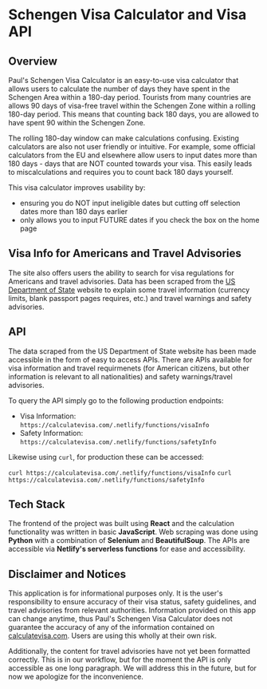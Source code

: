 # Schengen Visa Calculator and Visa API

## Overview

Paul's Schengen Visa Calculator is an easy-to-use visa calculator that allows users to calculate the number of days they have spent in the Schengen Area within a 180-day period. Tourists from many countries are allows 90 days of visa-free travel within the Schengen Zone within a rolling 180-day period. This means that counting back 180 days, you are allowed to have spent 90 within the Schengen Zone.

The rolling 180-day window can make calculations confusing. Existing calculators are also not user friendly or intuitive. For example, some official calculators from the EU and elsewhere allow users to input dates more than 180 days - days that are NOT counted towards your visa. This easily leads to miscalculations and requires you to count back 180 days yourself.

This visa calculator improves usability by:

- ensuring you do NOT input ineligible dates but cutting off selection dates more than 180 days earlier
- only allows you to input FUTURE dates if you check the box on the home page

## Visa Info for Americans and Travel Advisories

The site also offers users the ability to search for visa regulations for Americans and travel advisories. Data has been scraped from the [US Department of State](https://travel.state.gov/content/travel.html) website to explain some travel information (currency limits, blank passport pages requires, etc.) and travel warnings and safety advisories.

## API

The data scraped from the US Department of State website has been made accessible in the form of easy to access APIs. There are APIs available for visa information and travel requirmenets (for American citizens, but other information is relevant to all nationalities) and safety warnings/travel advisories.

To query the API simply go to the following production endpoints:

- Visa Information: `https://calculatevisa.com/.netlify/functions/visaInfo`
- Safety Information: `https://calculatevisa.com/.netlify/functions/safetyInfo`

Likewise using `curl`, for production these can be accessed:

`curl https://calculatevisa.com/.netlify/functions/visaInfo`
`curl https://calculatevisa.com/.netlify/functions/safetyInfo`

## Tech Stack

The frontend of the project was built using **React** and the calculation functionality was written in basic **JavaScript**. Web scraping was done using **Python** with a combination of **Selenium** and **BeautifulSoup**. The APIs are accessible via **Netlify's serverless functions** for ease and accessibility.

## Disclaimer and Notices

This application is for informational purposes only. It is the user's responsibility to ensure accuracy of their visa status, safety guidelines, and travel advisories from relevant authorities. Information provided on this app can change anytime, thus Paul's Schengen Visa Calculator does not guarantee the accuracy of any of the information contained on [calculatevisa.com](https://calculatevisa.com). Users are using this wholly at their own risk.

Additionally, the content for travel advisories have not yet been formatted correctly. This is in our workflow, but for the moment the API is only accessible as one long paragraph. We will address this in the future, but for now we apologize for the inconvenience.
